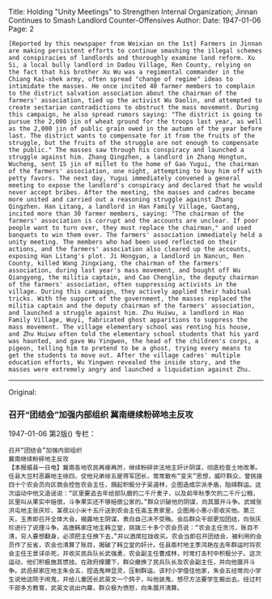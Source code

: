 Title: Holding "Unity Meetings" to Strengthen Internal Organization; Jinnan Continues to Smash Landlord Counter-Offensives
Author:
Date: 1947-01-06
Page: 2

    [Reported by this newspaper from Weixian on the 1st] Farmers in Jinnan are making persistent efforts to continue smashing the illegal schemes and conspiracies of landlords and thoroughly examine land reform. Xu Si, a local bully landlord in Dadou Village, Ren County, relying on the fact that his brother Xu Wu was a regimental commander in the Chiang Kai-shek army, often spread "change of regime" ideas to intimidate the masses. He once incited 40 farmer members to complain to the district salvation association about the chairman of the farmers' association, tied up the activist Wu Daolin, and attempted to create sectarian contradictions to obstruct the mass movement. During this campaign, he also spread rumors saying: "The district is going to pursue the 2,000 jin of wheat ground for the troops last year, as well as the 2,000 jin of public grain owed in the autumn of the year before last. The district wants to compensate for it from the fruits of the struggle, but the fruits of the struggle are not enough to compensate the public." The masses saw through his conspiracy and launched a struggle against him. Zhang Qingzhen, a landlord in Zhang Hongtun, Wucheng, sent 15 jin of millet to the home of Gao Yugui, the chairman of the farmers' association, one night, attempting to buy him off with petty favors. The next day, Yugui immediately convened a general meeting to expose the landlord's conspiracy and declared that he would never accept bribes. After the meeting, the masses and cadres became more united and carried out a reasoning struggle against Zhang Qingzhen. Han Litang, a landlord in Han Family Village, Gaotang, incited more than 30 farmer members, saying: "The chairman of the farmers' association is corrupt and the accounts are unclear. If poor people want to turn over, they must replace the chairman," and used banquets to win them over. The farmers' association immediately held a unity meeting. The members who had been used reflected on their actions, and the farmers' association also cleared up the accounts, exposing Han Litang's plot. Ji Hongyan, a landlord in Nancun, Ren County, killed Wang Jingxiang, the chairman of the farmers' association, during last year's mass movement, and bought off Wu Qiangyong, the militia captain, and Cao Chenglin, the deputy chairman of the farmers' association, often suppressing activists in the village. During this campaign, they actively applied their habitual tricks. With the support of the government, the masses replaced the militia captain and the deputy chairman of the farmers' association, and launched a struggle against him. Zhu Huiwu, a landlord in Hao Family Village, Wuyi, fabricated ghost apparitions to suppress the mass movement. The village elementary school was renting his house, and Zhu Huiwu often told the elementary school students that his yard was haunted, and gave Wu Yingwen, the head of the children's corps, a pigeon, telling him to pretend to be a ghost, trying every means to get the students to move out. After the village cadres' multiple education efforts, Wu Yingwen revealed the inside story, and the masses were extremely angry and launched a liquidation against Zhu.



<hr /> 

Original: 


### 召开“团结会”加强内部组织  冀南继续粉碎地主反攻

1947-01-06
第2版()
专栏：

    召开“团结会”加强内部组织
    冀南继续粉碎地主反攻
    【本报威县一日电】冀南各地农民再接再厉，继续粉碎非法地主奸计阴谋，彻底检查土地改革。任县大豆村恶霸地主徐四，仗他兄弟徐五是蒋军团长，常常散布“变天”思想，威吓群众，曾挑拨四十个农会员向区救会控告农会主任，捆起积极分子吴道林，企图造成宗派矛盾，阻碍群运。这次运动中他又造谣说：“区里要追去年给部队磨的二千斤麦子，以及前年秋季欠的二千斤公粮，区里叫从果实中赔偿，斗争果实还不够赔偿公家的。”群众识破他的阴谋，向其展开斗争。武城张洪屯地主张庆珍，某夜以小米十五斤送到农会主任高玉贵家里，企图用小惠小恩收买他。第三天，玉贵即召开全体大会，揭露地主阴谋，表白自己决不受贿。会后群众干部更加团结，向张庆珍进行了说理斗争。高唐韩家庄地主韩立堂，挑拨三十多个农会员说：“农会主任贪污，账目不清，穷人要想翻身，必须把主任换下去，”并以酒席拉拢收买。农会当即召开团结会，被利用的会员作了反省，农会也清算了账目，揭破了韩立堂的奸计。任县南村地主季鸿艳在去年群运时将农会主任王景详杀死，并收买民兵队长武强勇，农会副主任曹成林，时常打击村中积极分子。这次运动，他们积极施其惯技。在政府撑腰下，群众撤换了民兵队长及农会副主任，并向他展开斗争。武邑郝家庄地主朱会五，捏造鬼神显灵，压制群运。该村小学借住他家，朱会五经常向小学生说他这院子闹鬼，并给儿童团长武英文一个鸽子，叫他装鬼，想尽方法要学生搬出去。经过村干部多方教育，武英文说出内幕，群众极为愤怒，向朱展开清算。

